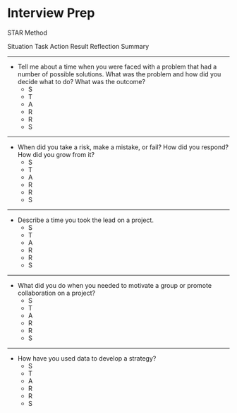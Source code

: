 # Interview Prep 

STAR Method

Situation 
Task 
Action 
Result
Reflection
Summary 

<hr>

* Tell me about a time when you were faced with a problem that had a number of possible solutions. What was the problem and how did you decide what to do? What was the outcome? 
    * S
    * T
    * A
    * R
    * R
    * S
    
<hr >

* When did you take a risk, make a mistake, or fail? How did you respond? How did you grow from it? 
    * S
    * T
    * A
    * R
    * R
    * S
<hr >

* Describe a time you took the lead on a project. 
    * S
    * T
    * A
    * R
    * R
    * S
<hr >

* What did you do when you needed to motivate a group or promote collaboration on a project? 
    * S
    * T
    * A
    * R
    * R
    * S
<hr >

* How have you used data to develop a strategy? 
    * S
    * T
    * A
    * R
    * R
    * S

